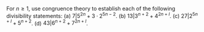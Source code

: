 For $n \geq{1}$, use congruence theory to establish each of the following divisibility statements:
(a) $7 | 5^{2n} + 3 · 2^{5n-2}$.
(b) $13 | 3^{n+2} + 4^{2n+l}$.
(c) $27 | 2^{5n+l} + 5^{n+2}$.
(d) $43 | 6^{n+2} + 7^{2n+l}$.